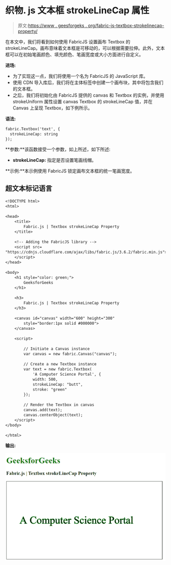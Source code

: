 # 织物. js 文本框 strokeLineCap 属性

> 原文:[https://www . geesforgeks . org/fabric-js-textbox-strokelinecap-property/](https://www.geeksforgeeks.org/fabric-js-textbox-strokelinecap-property/)

在本文中，我们将看到如何使用 FabricJS 设置画布 Textbox 的 strokeLineCap。画布意味着文本框是可移动的，可以根据需要拉伸。此外，文本框可以在初始笔画颜色、填充颜色、笔画宽度或大小方面进行自定义。

**进场:**

*   为了实现这一点，我们将使用一个名为 FabricJS 的 JavaScript 库。
*   使用 CDN 导入库后，我们将在主体标签中创建一个画布块，其中将包含我们的文本框。
*   之后，我们将初始化由 FabricJS 提供的 canvas 和 Textbox 的实例，并使用 strokeUniform 属性设置 canvas Textbox 的 strokeLineCap 值，并在 Canvas 上呈现 Textbox，如下例所示。

**语法:**

```
fabric.Textbox('text', {
  strokeLineCap: string
});
```

**参数:**该函数接受一个参数，如上所述，如下所述:

*   **strokeLineCap:** 指定是否设置笔画线帽。

**示例:**本示例使用 FabricJS 锁定画布文本框的统一笔画宽度。

## 超文本标记语言

```
<!DOCTYPE html>
<html>

<head>
    <title>
        Fabric.js | Textbox strokeLineCap Property
    </title>

    <!-- Adding the FabricJS library -->
    <script src=
"https://cdnjs.cloudflare.com/ajax/libs/fabric.js/3.6.2/fabric.min.js">
    </script>
</head>

<body>
    <h1 style="color: green;">
        GeeksforGeeks
    </h1>

    <h3>
        Fabric.js | Textbox strokeLineCap Property
    </h3>

    <canvas id="canvas" width="600" height="300"
        style="border:1px solid #000000">
    </canvas>

    <script>

        // Initiate a Canvas instance 
        var canvas = new fabric.Canvas("canvas");

        // Create a new Textbox instance 
        var text = new fabric.Textbox(
            'A Computer Science Portal', {
            width: 500,
            strokeLineCap: "butt",
            stroke: "green"
        });

        // Render the Textbox in canvas 
        canvas.add(text);
        canvas.centerObject(text);
    </script>
</body>

</html>
```

**输出:**

![](img/06ae903a27d544694533e8c2f81fc6e0.png)